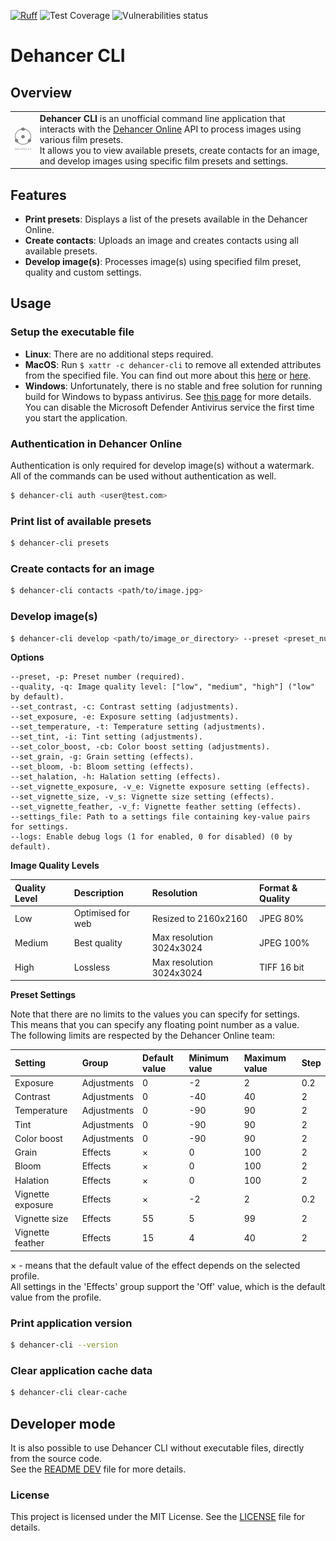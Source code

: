 [![Ruff](https://img.shields.io/endpoint?url=https://raw.githubusercontent.com/astral-sh/ruff/main/assets/badge/v2.json)](https://github.com/astral-sh/ruff)
![Test Coverage](https://github.com/dnsxns/Dehancer-CLI/blob/gh-pages/unit-test/unit-test-coverage.svg?raw=true)
![Vulnerabilities status](https://github.com/dnsxns/Dehancer-CLI/blob/gh-pages/vulnerabilities/vulnerabilities-snyk-result.svg?raw=true)

# Dehancer CLI

## Overview

<table>
  <tr>
    <td><img src="assets/dehancer_logo.png" width="60"/></td>
    <td>
      <b>Dehancer CLI</b> is an unofficial command line application that interacts with the
      <a href="https://online.dehancer.com/">Dehancer Online</a> API to process images using various film presets. <br>
      It allows you to view available presets, create contacts for an image, and develop images using specific film presets and settings.
    </td>
  </tr>
</table>

## Features

- **Print presets**: Displays a list of the presets available in the Dehancer Online.
- **Create contacts**: Uploads an image and creates contacts using all available presets.
- **Develop image(s)**: Processes image(s) using specified film preset, quality and custom settings.

## Usage

### Setup the executable file

- **Linux**: There are no additional steps required.
- **MacOS**: Run `$ xattr -c dehancer-cli` to remove all extended attributes from the specified file. You can find out more about this [here](https://support.apple.com/en-gb/guide/mac-help/mchleab3a043/mac) or [here](https://support.apple.com/en-bw/102445).
- **Windows**: Unfortunately, there is no stable and free solution for running build for Windows to bypass antivirus. See [this page](https://nuitka.net/user-documentation/common-issue-solutions.html#windows-virus-scanners) for more details. <br>
You can disable the Microsoft Defender Antivirus service the first time you start the application.

### Authentication in Dehancer Online

Authentication is only required for develop image(s) without a watermark. <br>
All of the commands can be used without authentication as well.

```bash
$ dehancer-cli auth <user@test.com>
```

### Print list of available presets

```bash
$ dehancer-cli presets
```

### Create contacts for an image

```bash
$ dehancer-cli contacts <path/to/image.jpg>
```

### Develop image(s)

```bash
$ dehancer-cli develop <path/to/image_or_directory> --preset <preset_number> [OPTIONS]
```

**Options**

    --preset, -p: Preset number (required).
    --quality, -q: Image quality level: ["low", "medium", "high"] ("low" by default).
    --set_contrast, -c: Contrast setting (adjustments).
    --set_exposure, -e: Exposure setting (adjustments).
    --set_temperature, -t: Temperature setting (adjustments).
    --set_tint, -i: Tint setting (adjustments).
    --set_color_boost, -cb: Color boost setting (adjustments).
    --set_grain, -g: Grain setting (effects).
    --set_bloom, -b: Bloom setting (effects).
    --set_halation, -h: Halation setting (effects).
    --set_vignette_exposure, -v_e: Vignette exposure setting (effects).
    --set_vignette_size, -v_s: Vignette size setting (effects).
    --set_vignette_feather, -v_f: Vignette feather setting (effects).
    --settings_file: Path to a settings file containing key-value pairs for settings.
    --logs: Enable debug logs (1 for enabled, 0 for disabled) (0 by default).

**Image Quality Levels**

| Quality Level | Description       | Resolution               | Format & Quality |
|:--------------|:------------------|:-------------------------|:-----------------|
| Low           | Optimised for web | Resized to 2160x2160     | JPEG 80%         |
| Medium        | Best quality      | Max resolution 3024x3024 | JPEG 100%        |
| High          | Lossless          | Max resolution 3024x3024 | TIFF 16 bit      |

**Preset Settings**

Note that there are no limits to the values you can specify for settings.<br>
This means that you can specify any floating point number as a value.<br>
The following limits are respected by the Dehancer Online team:<br>

| Setting           | Group       | Default value | Minimum value | Maximum value | Step |
|:------------------|:------------|:--------------|:--------------|:--------------|:-----|
| Exposure          | Adjustments | 0             | -2            | 2             | 0.2  |
| Contrast          | Adjustments | 0             | -40           | 40            | 2    |
| Temperature       | Adjustments | 0             | -90           | 90            | 2    |
| Tint              | Adjustments | 0             | -90           | 90            | 2    |
| Color boost       | Adjustments | 0             | -90           | 90            | 2    |
| Grain             | Effects     | ×             | 0             | 100           | 2    |
| Bloom             | Effects     | ×             | 0             | 100           | 2    |
| Halation          | Effects     | ×             | 0             | 100           | 2    |
| Vignette exposure | Effects     | ×             | -2            | 2             | 0.2  |
| Vignette size     | Effects     | 55            | 5             | 99            | 2    |
| Vignette feather  | Effects     | 15            | 4             | 40            | 2    |

× - means that the default value of the effect depends on the selected profile.<br>
All settings in the 'Effects' group support the 'Off' value, which is the default value from the profile.

### Print application version

```bash
$ dehancer-cli --version
```

### Clear application cache data

```bash
$ dehancer-cli clear-cache
```

## Developer mode
It is also possible to use Dehancer CLI without executable files, directly from the source code.<br>
See the [README DEV](README_DEV.md) file for more details.


### License

This project is licensed under the MIT License. See the [LICENSE](LICENSE) file for details.
